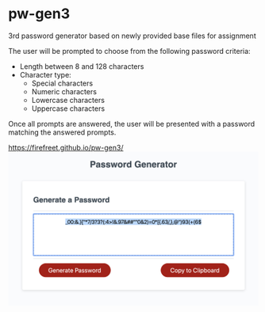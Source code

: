 # pw-gen3
3rd password generator based on newly provided base files for assignment

The user will be prompted to choose from the following password criteria:
* Length between 8 and 128 characters
* Character type:
  * Special characters
  * Numeric characters
  * Lowercase characters
  * Uppercase characters
  
Once all prompts are answered, the user will be presented with a password matching the answered prompts. 

https://firefreet.github.io/pw-gen3/
![screenshot](screenshot.png)
